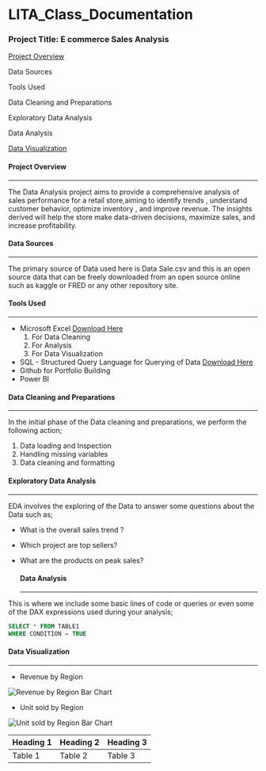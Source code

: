 # LITA_Class_Documentation

### Project Title: E commerce Sales Analysis

[Project Overview](#project-overview)

Data Sources

Tools Used

Data Cleaning and Preparations

Exploratory Data Analysis

 Data Analysis
 
  [Data Visualization](#data-visualization)
 
####  Project Overview
---
The Data Analysis project aims to provide a comprehensive analysis of sales performance for a retail  store,aiming to identify trends , understand customer behavior, optimize inventory , and improve revenue. The insights derived will help the store make data-driven decisions, maximize sales, and increase profitability.

#### Data Sources
---
The primary source of Data used here is Data Sale.csv and this is an open source data that can be freely downloaded from an open source online such as kaggle or FRED or any other repository site.

#### Tools Used
---
- Microsoft Excel [Download Here](https:/www.microsoft.com)
  1. For Data Cleaning
  2. For Analysis
  3. For Data Visualization
- SQL - Structured Query Language for Querying of Data [Download Here](https:/www.mysql.com)
- Github for Portfolio Building
- Power BI
  

#### Data Cleaning and Preparations
---
In the initial phase of the Data cleaning and preparations, we perform the following action;
1. Data loading and Inspection
2. Handling missing variables
3. Data cleaning and formatting

#### Exploratory Data Analysis
---
EDA involves the exploring of the Data to answer some questions about the Data such as;
- What is the overall sales trend ?
- Which project are top sellers?
- What are the products on peak sales?

  #### Data Analysis
  ---
This is where we include some basic lines of code or queries or even some of the DAX expressions used during your analysis;

```SQL
SELECT * FROM TABLE1
WHERE CONDITION = TRUE
```
#### Data Visualization
---
- Revenue by Region
  
![Revenue by Region Bar Chart](https://github.com/user-attachments/assets/075585b4-ad87-4c6a-8864-5a464ce17e35)

- Unit sold by Region
  
![Unit sold by Region Bar Chart](https://github.com/user-attachments/assets/e834636c-bcf6-42d6-a093-5e604ec2ccfe)

|Heading 1|Heading 2|Heading 3|
|---------|---------|---------|
|Table 1|Table 2|Table 3|
